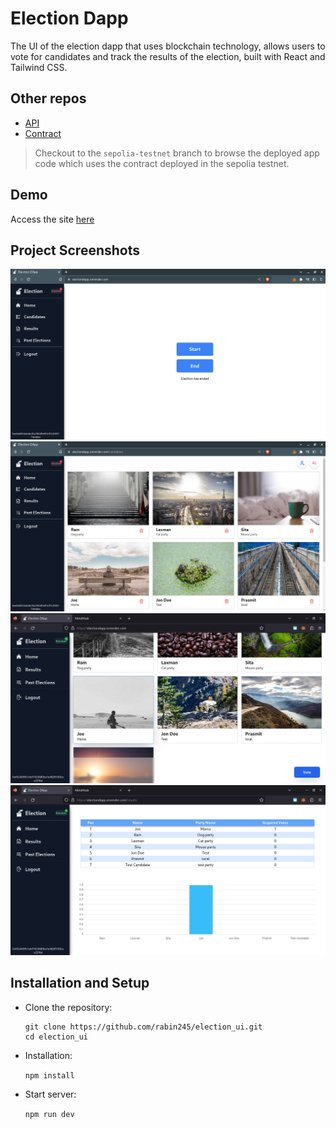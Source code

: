 # Election Dapp

The UI of the election dapp that uses blockchain technology, allows users to vote for candidates and track the results of the election, built with React and Tailwind CSS.

## Other repos

- [API](https://github.com/rabin245/election_app_api)
- [Contract](https://github.com/rabin245/election_hardhat)

> Checkout to the `sepolia-testnet` branch to browse the deployed app code which uses the contract deployed in the sepolia testnet.

## Demo

Access the site [here](https://electiondapp.onrender.com)

## Project Screenshots

<img src="./screenshots/ss1.png" height="auto" width="700px">
<img src="./screenshots/ss2.png" height="auto" width="700px">
<img src="./screenshots/ss3.png" height="auto" width="700px">
<img src="./screenshots/ss4.png" height="auto" width="700px">

## Installation and Setup

- Clone the repository:
  ```shell
  git clone https://github.com/rabin245/election_ui.git
  cd election_ui
  ```
- Installation:

  `npm install`

- Start server:

  `npm run dev`
